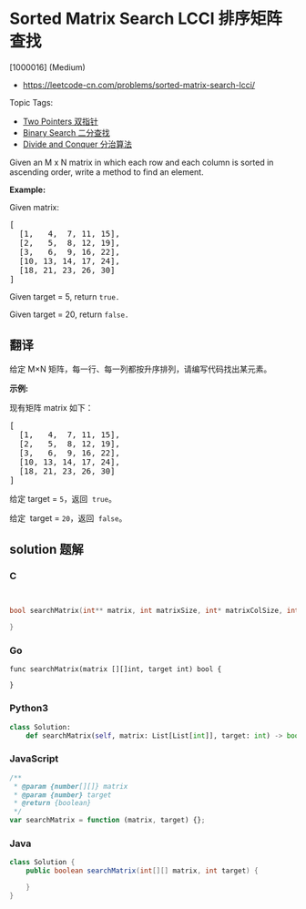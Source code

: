 # Sorted Matrix Search LCCI 排序矩阵查找

[1000016] (Medium)

- https://leetcode-cn.com/problems/sorted-matrix-search-lcci/

Topic Tags:

- [Two Pointers 双指针](https://leetcode-cn.com/tag/two-pointers/)
- [Binary Search 二分查找](https://leetcode-cn.com/tag/binary-search/)
- [Divide and Conquer 分治算法](https://leetcode-cn.com/tag/divide-and-conquer/)

Given an M x N matrix in which each row and each column is sorted in ascending order, write a method to find an element.

**Example:**

Given matrix:

<pre>[
  [1,   4,  7, 11, 15],
  [2,   5,  8, 12, 19],
  [3,   6,  9, 16, 22],
  [10, 13, 14, 17, 24],
  [18, 21, 23, 26, 30]
]
</pre>

Given target = 5, return `true.`

Given target = 20, return `false.`

## 翻译

给定 M×N 矩阵，每一行、每一列都按升序排列，请编写代码找出某元素。

**示例:**

现有矩阵 matrix 如下：

<pre>[
  [1,   4,  7, 11, 15],
  [2,   5,  8, 12, 19],
  [3,   6,  9, 16, 22],
  [10, 13, 14, 17, 24],
  [18, 21, 23, 26, 30]
]
</pre>

给定 target = `5`，返回  `true`。

给定  target = `20`，返回  `false`。

## solution 题解

### C

```c


bool searchMatrix(int** matrix, int matrixSize, int* matrixColSize, int target){

}


```

### Go

```golang
func searchMatrix(matrix [][]int, target int) bool {

}
```

### Python3

```python
class Solution:
    def searchMatrix(self, matrix: List[List[int]], target: int) -> bool:
```

### JavaScript

```javascript
/**
 * @param {number[][]} matrix
 * @param {number} target
 * @return {boolean}
 */
var searchMatrix = function (matrix, target) {};
```

### Java

```java
class Solution {
    public boolean searchMatrix(int[][] matrix, int target) {

    }
}
```
